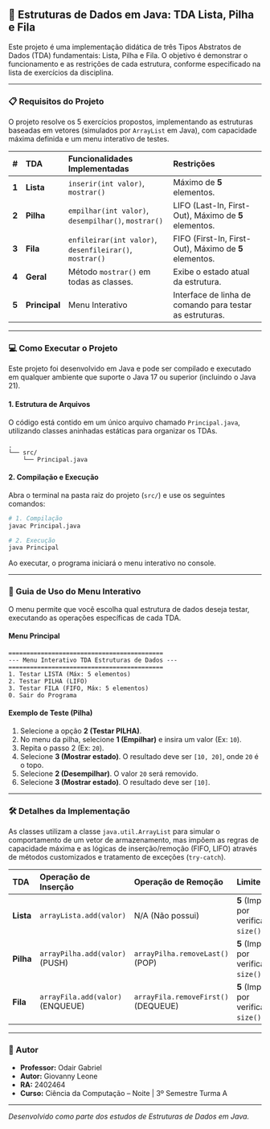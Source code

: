 ## 🚀 Estruturas de Dados em Java: TDA Lista, Pilha e Fila

Este projeto é uma implementação didática de três Tipos Abstratos de Dados (TDA) fundamentais: Lista, Pilha e Fila. O objetivo é demonstrar o funcionamento e as restrições de cada estrutura, conforme especificado na lista de exercícios da disciplina.

-----

### 📋 Requisitos do Projeto

O projeto resolve os 5 exercícios propostos, implementando as estruturas baseadas em vetores (simulados por `ArrayList` em Java), com capacidade máxima definida e um menu interativo de testes.

| \# | TDA | Funcionalidades Implementadas | Restrições |
| :---: | :--- | :--- | :--- |
| **1** | **Lista** | `inserir(int valor)`, `mostrar()` | Máximo de **5** elementos. |
| **2** | **Pilha** | `empilhar(int valor)`, `desempilhar()`, `mostrar()` | LIFO (Last-In, First-Out), Máximo de **5** elementos. |
| **3** | **Fila** | `enfileirar(int valor)`, `desenfileirar()`, `mostrar()` | FIFO (First-In, First-Out), Máximo de **5** elementos. |
| **4** | **Geral** | Método `mostrar()` em todas as classes. | Exibe o estado atual da estrutura. |
| **5** | **Principal** | Menu Interativo | Interface de linha de comando para testar as estruturas. |

-----

### 💻 Como Executar o Projeto

Este projeto foi desenvolvido em Java e pode ser compilado e executado em qualquer ambiente que suporte o Java 17 ou superior (incluindo o Java 21).

#### 1\. Estrutura de Arquivos

O código está contido em um único arquivo chamado `Principal.java`, utilizando classes aninhadas estáticas para organizar os TDAs.

```
.
└── src/
    └── Principal.java
```

#### 2\. Compilação e Execução

Abra o terminal na pasta raiz do projeto (`src/`) e use os seguintes comandos:

```bash
# 1. Compilação
javac Principal.java

# 2. Execução
java Principal
```

Ao executar, o programa iniciará o menu interativo no console.

-----

### 📖 Guia de Uso do Menu Interativo

O menu permite que você escolha qual estrutura de dados deseja testar, executando as operações específicas de cada TDA.

#### Menu Principal

```
===========================================
--- Menu Interativo TDA Estruturas de Dados ---
===========================================
1. Testar LISTA (Máx: 5 elementos)
2. Testar PILHA (LIFO)
3. Testar FILA (FIFO, Máx: 5 elementos)
0. Sair do Programa
```

#### Exemplo de Teste (Pilha)

1.  Selecione a opção **2 (Testar PILHA)**.
2.  No menu da pilha, selecione **1 (Empilhar)** e insira um valor (Ex: `10`).
3.  Repita o passo 2 (Ex: `20`).
4.  Selecione **3 (Mostrar estado)**. O resultado deve ser `[10, 20]`, onde `20` é o topo.
5.  Selecione **2 (Desempilhar)**. O valor `20` será removido.
6.  Selecione **3 (Mostrar estado)**. O resultado deve ser `[10]`.

-----

### 🛠️ Detalhes da Implementação

As classes utilizam a classe `java.util.ArrayList` para simular o comportamento de um vetor de armazenamento, mas impõem as regras de capacidade máxima e as lógicas de inserção/remoção (FIFO, LIFO) através de métodos customizados e tratamento de exceções (`try-catch`).

| TDA | Operação de Inserção | Operação de Remoção | Limite |
| :--- | :--- | :--- | :--- |
| **Lista** | `arrayLista.add(valor)` | N/A (Não possui) | **5** (Imposto por verificação `size()`) |
| **Pilha** | `arrayPilha.add(valor)` (PUSH) | `arrayPilha.removeLast()` (POP) | **5** (Imposto por verificação `size()`) |
| **Fila** | `arrayFila.add(valor)` (ENQUEUE) | `arrayFila.removeFirst()` (DEQUEUE) | **5** (Imposto por verificação `size()`) |

-----

### 👤 Autor

* **Professor:** Odair Gabriel
* **Autor:** Giovanny Leone
* **RA:** 2402464
* **Curso:** Ciência da Computação – Noite | 3º Semestre Turma A

-----

*Desenvolvido como parte dos estudos de Estruturas de Dados em Java.*